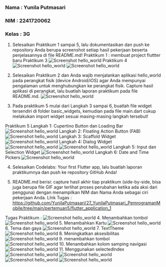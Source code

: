 ### Nama : Yunila Putmasari
### NIM : 2241720062
### Kelas : 3G


1. Selesaikan Praktikum 1 sampai 5, lalu dokumentasikan dan push ke repository Anda berupa screenshot setiap hasil pekerjaan beserta penjelasannya di file README.md!
Praktikum 1 : membuat project fluttter baru
Praktikum 3
![Screenshot hello_world](images/01.png)
Praktikum 4
![Screenshot hello_world](images/02.png)
![Screenshot hello_world](images/polinema.png)


2. Selesaikan Praktikum 2 dan Anda wajib menjalankan aplikasi hello_world pada perangkat fisik (device Android/iOS) agar Anda mempunyai pengalaman untuk menghubungkan ke perangkat fisik. Capture hasil aplikasi di perangkat, lalu buatlah laporan praktikum pada file README.md.
![Screenshot hello_world](images/wifi.png)


3. Pada praktikum 5 mulai dari Langkah 3 sampai 6, buatlah file widget tersendiri di folder basic_widgets, kemudian pada file main.dart cukup melakukan import widget sesuai masing-masing langkah tersebut!

Praktikum 5
Langkah 1: Cupertino Button dan Loading Bar
![Screenshot hello_world](images/08.png)
Langkah 2: Floating Action Button (FAB)
![Screenshot hello_world](images/09.png)
Langkah 3: Scaffold Widget
![Screenshot hello_world](images/03.png)
Langkah 4: Dialog Widget
![Screenshot hello_world](images/04.png)
![Screenshot hello_world](images/05.png)
Langkah 5: Input dan Selection Widget
![Screenshot hello_world](images/06.png)
Langkah 6: Date and Time Pickers
![Screenshot hello_world](images/07.png)



4. Selesaikan Codelabs: Your first Flutter app, lalu buatlah laporan praktikumnya dan push ke repository GitHub Anda!

5. README.md berisi: capture hasil akhir tiap praktikum (side-by-side, bisa juga berupa file GIF agar terlihat proses perubahan ketika ada aksi dari pengguna) dengan menampilkan NIM dan Nama Anda sebagai ciri pekerjaan Anda.
LInk Tugas :
https://github.com/YunilaPutmasari/27_YunilaPutmasari_PemrogramanMobile/tree/main/pertemuan5/flutter_application_1

Tugas Praktikum :
![Screenshot hello_world](images/prak1.png)
4. Menambahkan tombol
![Screenshot hello_world](images/prak2.png)
5. Menambahkan Kartu
![Screenshot hello_world](images/prak3.png)
6. Tema dan gaya
![Screenshot hello_world](images/prak4.png)
7. TextTheme
![Screenshot hello_world](images/prak5.png)
8. Meningkatkan aksesibilitas
![Screenshot hello_world](images/prak6.png)
9. menambahkan tombol
![Screenshot hello_world](images/prak11.png)
10. Menambahkan kolom samping navigasi
![Screenshot hello_world](images/prak12.png)
11. Menggunakan selectedIndex
![Screenshot hello_world](images/prak13.png)
![Screenshot hello_world](images/prak14.png)
![Screenshot hello_world](images/prak15.png)
![Screenshot hello_world](images/prak16.png)



